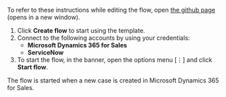 To refer to these instructions while editing the flow, open [the github page](https://github.com/ot4i/app-connect-templates/tree/master/resources/markdown/Sync%20new%20case%20from%20Microsoft%20Dynamics%20365%20to%20ServiceNow_instructions.md) (opens in a new window).

1.	Click **Create flow** to start using the template.
2.	Connect to the following accounts by using your credentials:
    -	**Microsoft Dynamics 365 for Sales** 
    - **ServiceNow**
3.	To start the flow, in the banner, open the options menu [⋮] and click **Start flow**.

The flow is started when a new case is created in Microsoft Dynamics 365 for Sales.
